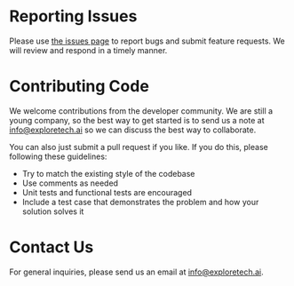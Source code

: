 # Reporting Issues
Please use [the issues page](https://github.com/exploretech-ai/et-engine-cli/issues) to report bugs and submit feature requests. We will review and respond in a timely manner.


# Contributing Code
We welcome contributions from the developer community. We are still a young company, so the best way to get started is to send us a note at info@exploretech.ai so we can discuss the best way to collaborate. 

You can also just submit a pull request if you like. If you do this, please following these guidelines:

- Try to match the existing style of the codebase
- Use comments as needed 
- Unit tests and functional tests are encouraged
- Include a test case that demonstrates the problem and how your solution solves it


# Contact Us
For general inquiries, please send us an email at info@exploretech.ai.